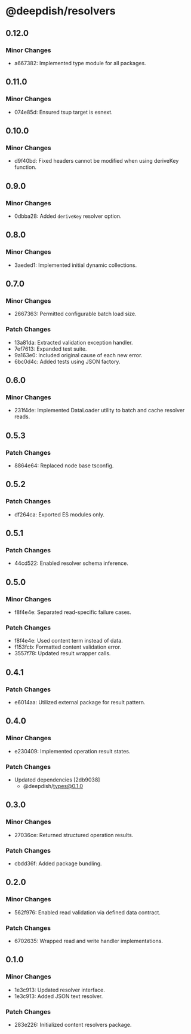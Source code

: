 # @deepdish/resolvers

## 0.12.0

### Minor Changes

- a667382: Implemented type module for all packages.

## 0.11.0

### Minor Changes

- 074e85d: Ensured tsup target is esnext.

## 0.10.0

### Minor Changes

- d9f40bd: Fixed headers cannot be modified when using deriveKey function.

## 0.9.0

### Minor Changes

- 0dbba28: Added `deriveKey` resolver option.

## 0.8.0

### Minor Changes

- 3aeded1: Implemented initial dynamic collections.

## 0.7.0

### Minor Changes

- 2667363: Permitted configurable batch load size.

### Patch Changes

- 13a81da: Extracted validation exception handler.
- 7ef7613: Expanded test suite.
- 9a163e0: Included original cause of each new error.
- 6bc0d4c: Added tests using JSON factory.

## 0.6.0

### Minor Changes

- 231f4de: Implemented DataLoader utility to batch and cache resolver reads.

## 0.5.3

### Patch Changes

- 8864e64: Replaced node base tsconfig.

## 0.5.2

### Patch Changes

- df264ca: Exported ES modules only.

## 0.5.1

### Patch Changes

- 44cd522: Enabled resolver schema inference.

## 0.5.0

### Minor Changes

- f8f4e4e: Separated read-specific failure cases.

### Patch Changes

- f8f4e4e: Used content term instead of data.
- f153fcb: Formatted content validation error.
- 3557f78: Updated result wrapper calls.

## 0.4.1

### Patch Changes

- e6014aa: Utilized external package for result pattern.

## 0.4.0

### Minor Changes

- e230409: Implemented operation result states.

### Patch Changes

- Updated dependencies [2db9038]
  - @deepdish/types@0.1.0

## 0.3.0

### Minor Changes

- 27036ce: Returned structured operation results.

### Patch Changes

- cbdd36f: Added package bundling.

## 0.2.0

### Minor Changes

- 562f976: Enabled read validation via defined data contract.

### Patch Changes

- 6702635: Wrapped read and write handler implementations.

## 0.1.0

### Minor Changes

- 1e3c913: Updated resolver interface.
- 1e3c913: Added JSON text resolver.

### Patch Changes

- 283e226: Initialized content resolvers package.

